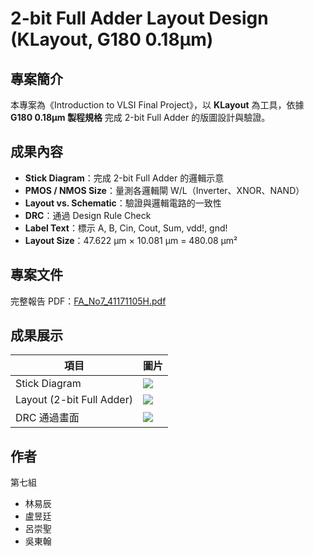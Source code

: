 # 2-bit Full Adder Layout Design (KLayout, G180 0.18µm)

## 專案簡介
本專案為《Introduction to VLSI Final Project》，以 **KLayout** 為工具，依據 **G180 0.18µm 製程規格** 完成 2-bit Full Adder 的版圖設計與驗證。

## 成果內容
- **Stick Diagram**：完成 2-bit Full Adder 的邏輯示意
- **PMOS / NMOS Size**：量測各邏輯閘 W/L（Inverter、XNOR、NAND）
- **Layout vs. Schematic**：驗證與邏輯電路的一致性
- **DRC**：通過 Design Rule Check
- **Label Text**：標示 A, B, Cin, Cout, Sum, vdd!, gnd!
- **Layout Size**：47.622 µm × 10.081 µm = 480.08 µm²

## 專案文件
完整報告 PDF：[FA_No7_41171105H.pdf](docs/FA_No7_41171105H.pdf)

## 成果展示
| 項目 | 圖片 |
|------|------|
| Stick Diagram | ![](images/stick_diagram.png) |
| Layout (2-bit Full Adder) | ![](images/layout.png) |
| DRC 通過畫面 | ![](images/drc.png) |

## 作者
第七組  
- 林易辰  
- 盧昱廷  
- 呂崇聖  
- 吳東翰

